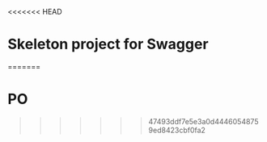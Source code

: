 <<<<<<< HEAD
# Skeleton project for Swagger
=======
# PO
>>>>>>> 47493ddf7e5e3a0d44460548759ed8423cbf0fa2
